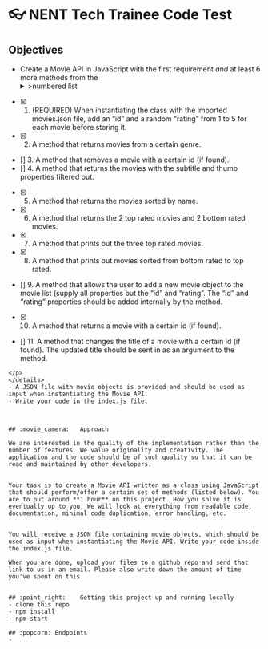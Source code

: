 # :eyeglasses: NENT Tech Trainee Code Test

## Objectives
- Create a Movie API in JavaScript with the first requirement *and* at least 6 more methods from the <details><summary>>numbered list</summary>.
  <p>
  ```
- [x] 1. (REQUIRED) When instantiating the class with the imported movies.json file, add an “id” and a random “rating” from 1 to 5 for each movie before storing it.
- [x] 2. A method that returns movies from a certain genre.
- [] 3. A method that removes a movie with a certain id (if found).
- [] 4. A method that returns the movies with the subtitle and thumb properties filtered out.
- [x] 5. A method that returns the movies sorted by name.
- [x] 6. A method that returns the 2 top rated movies and 2 bottom rated movies.
- [x] 7. A method that prints out the three top rated movies.
- [x] 8. A method that prints out movies sorted from bottom rated to top rated.
- [] 9. A method that allows the user to add a new movie object to the movie list (supply all properties but the “id” and “rating”. The “id” and “rating” properties should be added internally by the method.
- [x] 10. A method that returns a movie with a certain id (if found).
- [] 11. A method that changes the title of a movie with a certain id (if found). The updated title should be sent in as an argument to the method.
```
</p>
</details>
- A JSON file with movie objects is provided and should be used as input when instantiating the Movie API.
- Write your code in the index.js file.
  


## :movie_camera:	Approach

We are interested in the quality of the implementation rather than the number of features. We value originality and creativity. The application and the code should be of such quality so that it can be read and maintained by other developers.


Your task is to create a Movie API written as a class using JavaScript that should perform/offer a certain set of methods (listed below). You are to put around **1 hour** on this project. How you solve it is eventually up to you. We will look at everything from readable code, documentation, minimal code duplication, error handling, etc.


You will receive a JSON file containing movie objects, which should be used as input when instantiating the Movie API. Write your code inside the index.js file.

When you are done, upload your files to a github repo and send that link to us in an email. Please also write down the amount of time you've spent on this.


## :point_right:	Getting this project up and running locally
- clone this repo
- npm install
- npm start

## :popcorn: Endpoints
- 
